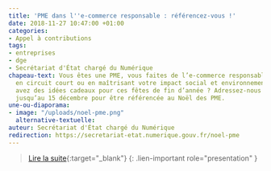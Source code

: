 ```yaml
---
title: 'PME dans l''e-commerce responsable : référencez-vous !'
date: 2018-11-27 10:47:00 +01:00
categories:
- Appel à contributions
tags:
- entreprises
- dge
- Secrétariat d'État chargé du Numérique
chapeau-text: Vous êtes une PME, vous faites de l’e-commerce responsable, vous produisez
  en circuit court ou en maîtrisant votre impact social et environnemental. Et vous
  avez des idées cadeaux pour ces fêtes de fin d’année ? Adressez-nous un message
  jusqu’au 15 décembre pour être référencée au Noël des PME.
une-ou-diaporama:
- image: "/uploads/noel-pme.png"
  alternative-textuelle: 
auteur: Secrétariat d'État chargé du Numérique
redirection: https://secretariat-etat.numerique.gouv.fr/noel-pme
---
```


>[Lire la suite](https://secretariat-etat.numerique.gouv.fr/noel-pme){:target="_blank"}
{: .lien-important role="presentation"  }
